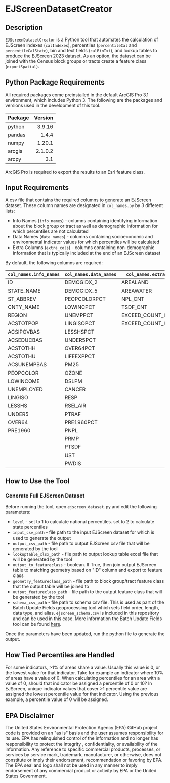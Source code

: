 # EJScreenDatasetCreator

## Description
`EJScreenDatasetCreator` is a Python tool that automates the calculation of EJScreen indexes (`calIndexes`), percentiles (`percentileCal` and `percentileCalState`), bin and text fields (`calBinTxt`), and lookup tables to produce the EJScreen 2023 dataset. As an option, the dataset can be joined with the Census block groups or tracts create a feature class (`exportSpatial`).

## Python Package Requirements
All required packages come preinstalled in the default ArcGIS Pro 3.1 environment, which includes Python 3. The following are the packages and versions used in the development of this tool. 

| Package       | Version       | 
| ------------- |--------------:|
| python        | 3.9.16        | 
| pandas        | 1.4.4         | 
| numpy         | 1.20.1        | 
| arcgis        | 2.1.0.2       |  
| arcpy         | 3.1           |

ArcGIS Pro is required to export the results to an Esri feature class. 
## Input Requirements

A csv file that contains the required columns to generate an EJScreen dataset. These column names are designated in `col_names.py` by 3 different lists:
* Info Names (`info_names`) - columns containing identifying information about the block group or tract as well as demographic information for which percentiles are not calculated
* Data Names (`data_names`) - columns containing socioeconomic and environmental indicator values for which percentiles will be calculated
* Extra Columns (`extra_cols`) - columns containing non-demographic information that is typically included at the end of an EJScreen dataset

By default, the following columns are required:

| `col_names.info_names`       | `col_names.data_names`      | `col_names.extra_cols`      |
| ------------- | ------------- | ------------- |
| ID |  DEMOGIDX_2 | AREALAND | 
| STATE_NAME | DEMOGIDX_5 | AREAWATER | 
| ST_ABBREV | PEOPCOLORPCT | NPL_CNT | 
| CNTY_NAME | LOWINCPCT | TSDF_CNT | 
| REGION | UNEMPPCT | EXCEED_COUNT_80 | 
| ACSTOTPOP | LINGISOPCT | EXCEED_COUNT_80_SUP | 
| ACSIPOVBAS | LESSHSPCT | |
| ACSEDUCBAS | UNDER5PCT | |
| ACSTOTHH | OVER64PCT | |
| ACSTOTHU | LIFEEXPPCT | |
| ACSUNEMPBAS | PM25 | |
| PEOPCOLOR | OZONE | |
| LOWINCOME | DSLPM | |
| UNEMPLOYED | CANCER | |
| LINGISO | RESP | |
| LESSHS | RSEI_AIR | |
| UNDER5 | PTRAF | |
| OVER64 | PRE1960PCT | |
| PRE1960 | PNPL |  |
|  | PRMP | |
|  | PTSDF | |
|  | UST | |
|  | PWDIS | |

## How to Use the Tool
### Generate Full EJScreen Dataset
Before running the tool, open `ejscreen_dataset.py` and edit the following parameters:
* `level` - set to 1 to calculate national percentiles. set to 2 to calculate state percentiles
* `input_csv_path` - file path to the input EJScreen dataset for which is used to generate the output
* `output_csv_path` - file path to output EJScreen csv file that will be generated by the tool
* `lookuptable_xlsx_path` - file path to output lookup table excel file that will be generated by the tool
* `output_to_featureclass` - boolean. If True, then join output EJScreen table to matching geometry based on "ID" column and export to  feature class
* `geometry_featureclass_path` - file path to block group/tract feature class that the output table will be joined to
* `output_featureclass_path` - file path to the output feature class that will be generated by the tool
* `schema_csv_path` - file path to schema csv file. This is used as part of the Batch Update Fields geoprocessing tool which sets field order, length, data type, and alias. `ejscreen_schema.csv` is included in this repository and can be used in this case. More information the Batch Update Fields tool can be found [here](https://pro.arcgis.com/en/pro-app/latest/tool-reference/data-management/batch-update-fields.htm).

Once the parameters have been updated, run the python file to generate the output.

## How Tied Percentiles are Handled
For some indicators, >1% of areas share a value. Usually this value is 0, or the lowest value for that indicator. Take for example an indicator where 10% of areas have a value of 0. When calculating percentiles for an area with a value of 0, should that indicator be assigned a percentile of 0 or 10? In EJScreen, unique indicator values that cover >1 percentile value are assigned the lowest percentile value for that indicator. Using the previous example, a percentile value of 0 will be assigned.  

## EPA Disclaimer
The United States Environmental Protection Agency (EPA) GitHub project code is provided on an "as is" basis and the user assumes responsibility for its use.  EPA has relinquished control of the information and no longer has responsibility to protect the integrity , confidentiality, or availability of the information.  Any reference to specific commercial products, processes, or services by service mark, trademark, manufacturer, or otherwise, does not constitute or imply their endorsement, recommendation or favoring by EPA.  The EPA seal and logo shall not be used in any manner to imply endorsement of any commercial product or activity by EPA or the United States Government. 


